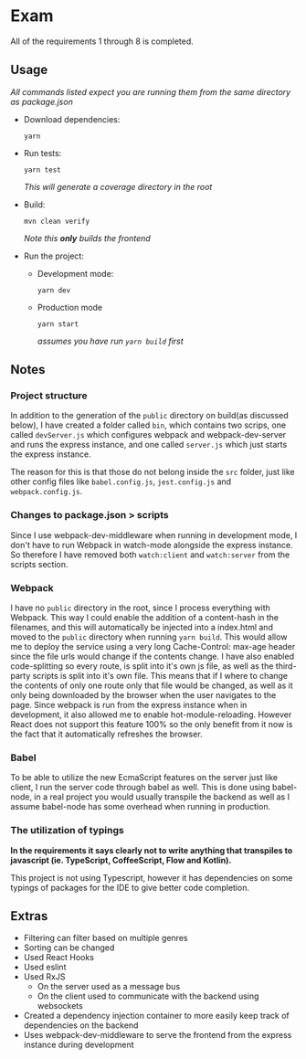 # Exam

All of the requirements 1 through 8 is completed.

## Usage
_All commands listed expect you are running them from the same directory as package.json_

- Download dependencies:
        
  `yarn`

- Run tests:

  `yarn test`
  
  _This will generate a coverage directory in the root_

- Build:
 
  `mvn clean verify`
  
  _Note this **only** builds the frontend_

- Run the project:

    - Development mode:
    
      `yarn dev`
      
    - Production mode
    
      `yarn start`
      
      _assumes you have run `yarn build` first_

## Notes

### Project structure

In addition to the generation of the `public` directory on build(as discussed below), I have created a folder called `bin`, which contains two scrips, one called `devServer.js` which configures webpack and webpack-dev-server and runs the express instance, and one called `server.js` which just starts the express instance.

The reason for this is that those do not belong inside the `src` folder, just like other config files like `babel.config.js`, `jest.config.js` and `webpack.config.js`.

### Changes to package.json > scripts

Since I use webpack-dev-middleware when running in development mode, I don't have to run Webpack in watch-mode alongside the express instance. So therefore I have removed both `watch:client` and `watch:server` from the scripts section.

### Webpack

I have no `public` directory in the root, since I process everything with Webpack.
This way I could enable the addition of a content-hash in the filenames, and this will automatically be injected into a index.html and moved to the `public` directory when running `yarn build`. This would allow me to deploy the service using a very long Cache-Control: max-age header since the file urls would change if the contents change.
I have also enabled code-splitting so every route, is split into it's own js file, as well as the third-party scripts is split into it's own file. This means that if I where to change the contents of only one route only that file would be changed, as well as it only being downloaded by the browser when the user navigates to the page. 
Since webpack is run from the express instance when in development, it also allowed me to enable hot-module-reloading. However React does not support this feature 100% so the only benefit from it now is the fact that it automatically refreshes the browser.

### Babel

To be able to utilize the new EcmaScript features on the server just like client, I run the server code through babel as well. This is done using babel-node, in a real project you would usually transpile the backend as well as I assume babel-node has some overhead when running in production.

### The utilization of typings

__In the requirements it says clearly not to write anything that transpiles to javascript (ie. TypeScript, CoffeeScript, Flow and Kotlin).__ 

This project is not using Typescript, however it has dependencies on some typings of packages for the IDE to give better code completion.


## Extras

- Filtering can filter based on multiple genres
- Sorting can be changed
- Used React Hooks
- Used eslint
- Used RxJS
  - On the server used as a message bus
  - On the client used to communicate with the backend using websockets
- Created a dependency injection container to more easily keep track of dependencies on the backend
- Uses webpack-dev-middleware to serve the frontend from the express instance during development
